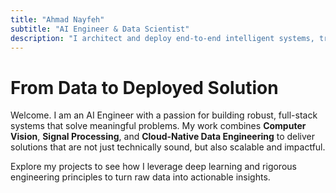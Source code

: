 ```yaml
---
title: "Ahmad Nayfeh"
subtitle: "AI Engineer & Data Scientist"
description: "I architect and deploy end-to-end intelligent systems, transforming complex data from medical imaging and industrial sensors into production-ready applications."
---
```


# From Data to Deployed Solution

Welcome. I am an AI Engineer with a passion for building robust, full-stack systems that solve meaningful problems. My work combines **Computer Vision**, **Signal Processing**, and **Cloud-Native Data Engineering** to deliver solutions that are not just technically sound, but also scalable and impactful.

Explore my projects to see how I leverage deep learning and rigorous engineering principles to turn raw data into actionable insights.